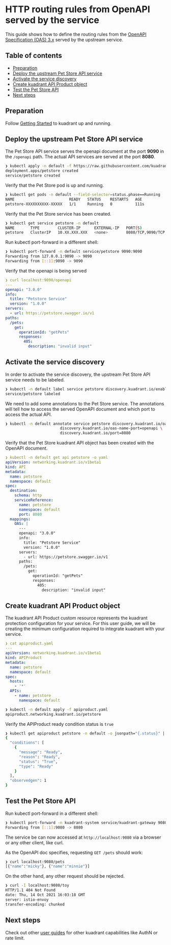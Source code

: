 # HTTP routing rules from OpenAPI served by the service

This guide shows how to define the routing rules
from the [OpenAPI Specification (OAS) 3.x](https://github.com/OAI/OpenAPI-Specification/blob/main/versions/3.0.2.md)
served by the upstream service.

## Table of contents

* [Preparation](#preparation)
* [Deploy the upstream Pet Store API service](#deploy-the-upstream-pet-store-api-service)
* [Activate the service discovery](#activate-the-service-discovery)
* [Create kuadrant API Product object](#create-kuadrant-api-product-object)
* [Test the Pet Store API](#test-the-pet-store-api)
* [Next steps](#next-steps)

## Preparation

Follow [Getting Started](/doc/getting-started.md) to kuadrant up and running.

## Deploy the upstream Pet Store API service

The Pet Store API service serves the openapi document at the port **9090** in the `/openapi` path.
The actual API services are served at the port **8080**.

```bash
❯ kubectl apply -n default -f https://raw.githubusercontent.com/kuadrant/kuadrant-controller/main/examples/openapi-served-service/petstore.yaml
deployment.apps/petstore created
service/petstore created
```

Verify that the Pet Store pod is up and running.

```bash
❯ kubectl get pods -n default --field-selector=status.phase==Running
NAME                        READY   STATUS    RESTARTS   AGE
petstore-XXXXXXXXXX-XXXXX   1/1     Running   0          111s
```

Verify that the Pet Store service has been created.

```bash
❯ kubectl get service petstore -n default
NAME       TYPE        CLUSTER-IP      EXTERNAL-IP   PORT(S)             AGE
petstore   ClusterIP   10.XX.XXX.XXX   <none>        8080/TCP,9090/TCP   2m41s
```

Run kubectl port-forward in a different shell:

```bash
❯ kubectl port-forward -n default service/petstore 9090:9090
Forwarding from 127.0.0.1:9090 -> 9090
Forwarding from [::1]:9090 -> 9090
```

Verify that the openapi is being served

```yaml
❯ curl localhost:9090/openapi
---
openapi: "3.0.0"
info:
  title: "Petstore Service"
  version: "1.0.0"
servers:
  - url: https://petstore.swagger.io/v1
paths:
  /pets:
    get:
      operationId: "getPets"
      responses:
        405:
          description: "invalid input"
```

## Activate the service discovery

In order to activate the service discovery, the upstream Pet Store API service needs to be labeled.

```bash
❯ kubectl -n default label service petstore discovery.kuadrant.io/enabled=true
service/petstore labeled
```

We need to add some annotations to the Pet Store service.
The annotations will tell how to access the served OpenAPI document
and which port to access the actual API.

```bash
❯ kubectl -n default annotate service petstore discovery.kuadrant.io/oas-path="/openapi" \
                        discovery.kuadrant.io/oas-name-port=openapi \
                        discovery.kuadrant.io/port=8080
```

Verify that the Pet Store kuadrant API object has been created with the OpenAPI document.

```yaml
❯ kubectl -n default get api petstore -o yaml
apiVersion: networking.kuadrant.io/v1beta1
kind: API
metadata:
  name: petstore
  namespace: default
spec:
  destination:
    schema: http
    serviceReference:
      name: petstore
      namespace: default
      port: 8080
  mappings:
    OAS: |
      ---
      openapi: "3.0.0"
      info:
        title: "Petstore Service"
        version: "1.0.0"
      servers:
        - url: https://petstore.swagger.io/v1
      paths:
        /pets:
          get:
            operationId: "getPets"
            responses:
              405:
                description: "invalid input"
```

## Create kuadrant API Product object

The kuadrant API Product custom resource represents the kuadrant protection configuration for your service.
For this user guide, we will be creating the minimum configuration required to integrate kuadrant with your service.

```yaml
❯ cat apiproduct.yaml
---
apiVersion: networking.kuadrant.io/v1beta1
kind: APIProduct
metadata:
  name: petstore
  namespace: default
spec:
  hosts:
    - '*'
  APIs:
    - name: petstore
      namespace: default
```

```bash
❯ kubectl -n default apply -f apiproduct.yaml
apiproduct.networking.kuadrant.io/petstore
```

Verify the APIProduct ready condition status is `true`

```bash
❯ kubectl get apiproduct petstore -n default -o jsonpath="{.status}" | jq '.'
{
  "conditions": [
    {
      "message": "Ready",
      "reason": "Ready",
      "status": "True",
      "type": "Ready"
    }
  ],
  "observedgen": 1
}
```

## Test the Pet Store API

Run kubectl port-forward in a different shell:

```bash
❯ kubectl port-forward -n kuadrant-system service/kuadrant-gateway 9080:80
Forwarding from [::1]:9080 -> 8080
```

The service be can now accessed at `http://localhost:9080` via a browser or any other client, like curl.

As the OpenAPI doc specifies, requesting `GET /pets` should work:

```bash
❯ curl localhost:9080/pets
[{"name":"micky"}, {"name":"minnie"}]
```

On the other hand, any other request should be rejected.

```bash
❯ curl -I localhost:9080/toy
HTTP/1.1 404 Not Found
date: Thu, 14 Oct 2021 16:03:18 GMT
server: istio-envoy
transfer-encoding: chunked
```

## Next steps

Check out other [user guides](/README.md#user-guides) for other kuadrant capabilities like AuthN or rate limit.
